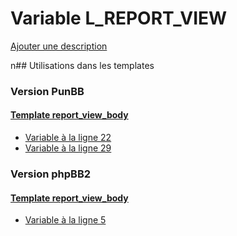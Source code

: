 # Variable L_REPORT_VIEW
[Ajouter une description](https://fa-tvars.appspot.com/L_REPORT_VIEW)

n## Utilisations dans les templates

### Version PunBB

#### [Template report_view_body](punbb/report_view_body.md)
* [Variable à la ligne 22](../punbb/report_view_body.tpl#L22)
* [Variable à la ligne 29](../punbb/report_view_body.tpl#L29)

### Version phpBB2

#### [Template report_view_body](subsilver/report_view_body.md)
* [Variable à la ligne 5](../subsilver/report_view_body.tpl#L5)